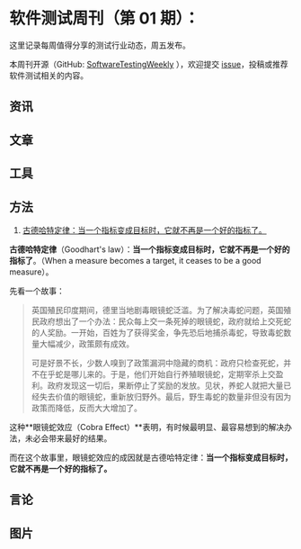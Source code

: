 # 软件测试周刊（第 01 期）：

这里记录每周值得分享的测试行业动态，周五发布。

本周刊开源（GitHub: [SoftwareTestingWeekly](https://github.com/bxiaopeng/SoftwareTestingWeekly) ），欢迎提交 [issue](https://github.com/bxiaopeng/SoftwareTestingWeekly/issues)，投稿或推荐软件测试相关的内容。

## 资讯



## 文章



## 工具



## 方法

1. [古德哈特定律：当一个指标变成目标时，它就不再是一个好的指标了。](https://www.zhihu.com/question/20369113/answer/303061184)

**古德哈特定律**（Goodhart's law）：**当一个指标变成目标时，它就不再是一个好的指标了**。（When a measure becomes a target, it ceases to be a good measure）。

先看一个故事：

> 英国殖民印度期间，德里当地剧毒眼镜蛇泛滥。为了解决毒蛇问题，英国殖民政府想出了一个办法：民众每上交一条死掉的眼镜蛇，政府就给上交死蛇的人奖励。一开始，百姓为了获得奖金，争先恐后地捕杀毒蛇，导致毒蛇数量大幅减少，政策颇有成效。
>
> 可是好景不长，少数人嗅到了政策漏洞中隐藏的商机：政府只检查死蛇，并不在乎蛇是哪儿来的。于是，他们开始自行养殖眼镜蛇，定期宰杀上交盈利。政府发现这一切后，果断停止了奖励的发放。见状，养蛇人就把大量已经失去价值的眼镜蛇，重新放归野外。最后，野生毒蛇的数量非但没有因为政策而降低，反而大大增加了。

这种**眼镜蛇效应（Cobra Effect）**表明，有时候最明显、最容易想到的解决办法，未必会带来最好的结果。

而在这个故事里，眼镜蛇效应的成因就是古德哈特定律：**当一个指标变成目标时，它就不再是一个好的指标了。**

## 言论



## 图片